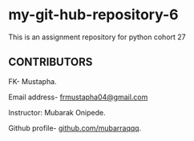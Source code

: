 # my-git-hub-repository-6
This is an assignment repository for python cohort 27

## CONTRIBUTORS

FK- Mustapha.

Email address- [frmustapha04@gmail.com](frmustapha04@gmail.com)

Instructor: Mubarak Onipede.

Github profile- [github.com/mubarraqqq](github.com/mubarraqqq ).

